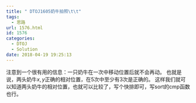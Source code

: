 ```yaml
---
title: " DTOJ1605奶牛拍照\t\t"
tags:
  - 思路
url: 1576.html
id: 1576
categories:
  - DTOJ
  - Solution
date: 2018-04-19 19:25:13
---
```


注意到一个很有用的信息：一只奶牛在一次中移动位置后就不会再动。 也就是说，两头奶牛$x,y$正确的相对位置，在$5$次中至少有$3$次是正确的。 这样我们就可以知道两头奶牛的相对位置，也就可以比较了，写个快排即可，写sort的cmp函数也行。